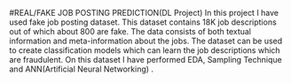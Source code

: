 #REAL/FAKE JOB POSTING PREDICTION(DL Project)
In this project I have used fake job posting dataset.
This dataset contains 18K job descriptions out of which about 800 are fake. The data consists of both textual information and meta-information about the jobs. The dataset can be used to create classification models which can learn the job descriptions which are fraudulent.
On this dataset I have performed EDA, Sampling Technique and ANN(Artificial Neural Networking) .
